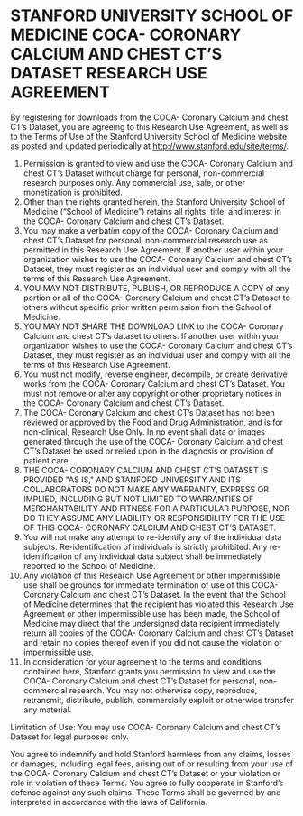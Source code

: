 # STANFORD UNIVERSITY SCHOOL OF MEDICINE COCA- CORONARY CALCIUM AND CHEST CT’S DATASET RESEARCH USE AGREEMENT

By registering for downloads from the COCA- Coronary Calcium and chest CT’s Dataset, you are agreeing to this Research Use Agreement, as well as to the Terms of Use of the Stanford University School of Medicine website as posted and updated periodically at http://www.stanford.edu/site/terms/.

1. Permission is granted to view and use the COCA- Coronary Calcium and chest CT’s Dataset without charge for personal, non-commercial research purposes only. Any commercial use, sale, or other monetization is prohibited.
2. Other than the rights granted herein, the Stanford University School of Medicine (“School of Medicine”) retains all rights, title, and interest in the COCA- Coronary Calcium and chest CT’s Dataset.
3. You may make a verbatim copy of the COCA- Coronary Calcium and chest CT’s Dataset for personal, non-commercial research use as permitted in this Research Use Agreement. If another user within your organization wishes to use the COCA- Coronary Calcium and chest CT’s Dataset, they must register as an individual user and comply with all the terms of this Research Use Agreement.
4. YOU MAY NOT DISTRIBUTE, PUBLISH, OR REPRODUCE A COPY of any portion or all of the COCA- Coronary Calcium and chest CT’s Dataset to others without specific prior written permission from the School of Medicine.
5. YOU MAY NOT SHARE THE DOWNLOAD LINK to the COCA- Coronary Calcium and chest CT’s dataset to others. If another user within your organization wishes to use the COCA- Coronary Calcium and chest CT’s Dataset, they must register as an individual user and comply with all the terms of this Research Use Agreement.
6. You must not modify, reverse engineer, decompile, or create derivative works from the COCA- Coronary Calcium and chest CT’s Dataset. You must not remove or alter any copyright or other proprietary notices in the COCA- Coronary Calcium and chest CT’s Dataset.
7. The COCA- Coronary Calcium and chest CT’s Dataset has not been reviewed or approved by the Food and Drug Administration, and is for non-clinical, Research Use Only. In no event shall data or images generated through the use of the COCA- Coronary Calcium and chest CT’s Dataset be used or relied upon in the diagnosis or provision of patient care.
8. THE COCA- CORONARY CALCIUM AND CHEST CT’S DATASET IS PROVIDED "AS IS," AND STANFORD UNIVERSITY AND ITS COLLABORATORS DO NOT MAKE ANY WARRANTY, EXPRESS OR IMPLIED, INCLUDING BUT NOT LIMITED TO WARRANTIES OF MERCHANTABILITY AND FITNESS FOR A PARTICULAR PURPOSE, NOR DO THEY ASSUME ANY LIABILITY OR RESPONSIBILITY FOR THE USE OF THIS COCA- CORONARY CALCIUM AND CHEST CT’S DATASET.
9. You will not make any attempt to re-identify any of the individual data subjects. Re-identification of individuals is strictly prohibited. Any re-identification of any individual data subject shall be immediately reported to the School of Medicine.
10. Any violation of this Research Use Agreement or other impermissible use shall be grounds for immediate termination of use of this COCA- Coronary Calcium and chest CT’s Dataset. In the event that the School of Medicine determines that the recipient has violated this Research Use Agreement or other impermissible use has been made, the School of Medicine may direct that the undersigned data recipient immediately return all copies of the COCA- Coronary Calcium and chest CT’s Dataset and retain no copies thereof even if you did not cause the violation or impermissible use.
11. In consideration for your agreement to the terms and conditions contained here, Stanford grants you permission to view and use the COCA- Coronary Calcium and chest CT’s Dataset for personal, non-commercial research. You may not otherwise copy, reproduce, retransmit, distribute, publish, commercially exploit or otherwise transfer any material.

Limitation of Use: You may use COCA- Coronary Calcium and chest CT’s Dataset for legal purposes only.

You agree to indemnify and hold Stanford harmless from any claims, losses or damages, including legal fees, arising out of or resulting from your use of the COCA- Coronary Calcium and chest CT’s Dataset or your violation or role in violation of these Terms. You agree to fully cooperate in Stanford’s defense against any such claims. These Terms shall be governed by and interpreted in accordance with the laws of California.
